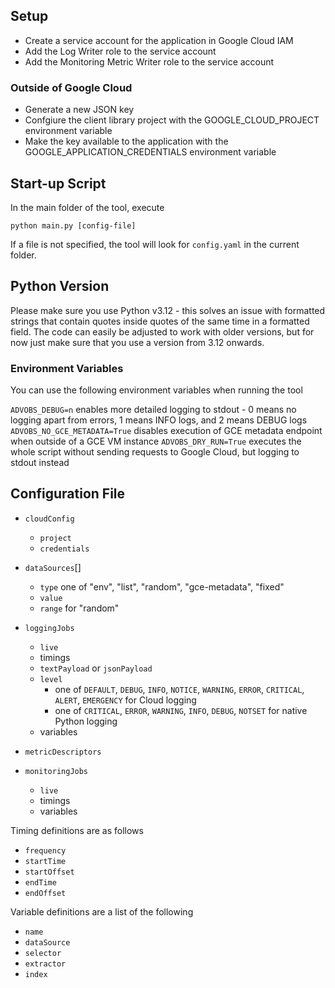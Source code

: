 ## Setup

- Create a service account for the application in Google Cloud IAM
- Add the Log Writer role to the service account
- Add the Monitoring Metric Writer role to the service account

### Outside of Google Cloud

- Generate a new JSON key
- Confgiure the client library project with the GOOGLE_CLOUD_PROJECT environment variable
- Make the key available to the application with the GOOGLE_APPLICATION_CREDENTIALS environment variable

## Start-up Script

In the main folder of the tool, execute

`python main.py [config-file]`

If a file is not specified, the tool will look for `config.yaml` in the current folder.

## Python Version

Please make sure you use Python v3.12 - this solves an issue with formatted strings that contain
quotes inside quotes of the same time in a formatted field. The code can easily be adjusted to work with 
older versions, but for now just make sure that you use a version from 3.12 onwards.

### Environment Variables

You can use the following environment variables when running the tool

`ADVOBS_DEBUG=n` enables more detailed logging to stdout - 0 means no logging apart from errors, 1 means INFO logs, and 2 means DEBUG logs
`ADVOBS_NO_GCE_METADATA=True` disables execution of GCE metadata endpoint when outside of a GCE VM instance
`ADVOBS_DRY_RUN=True` executes the whole script without sending requests to Google Cloud, but logging to stdout instead

## Configuration File

- `cloudConfig`
  - `project`
  - `credentials`

- `dataSources`[]
  - `type` one of "env", "list", "random", "gce-metadata", "fixed"
  - `value`
  - `range` for "random"

- `loggingJobs`
  - `live`
  - timings
  - `textPayload` or `jsonPayload`
  - `level`
    - one of `DEFAULT`, `DEBUG`, `INFO`, `NOTICE`, `WARNING`, `ERROR`, `CRITICAL`, `ALERT`, `EMERGENCY` 
      for Cloud logging
    - one of `CRITICAL`, `ERROR`, `WARNING`, `INFO`, `DEBUG`, `NOTSET` for native Python logging
  - variables

- `metricDescriptors`

- `monitoringJobs`
  - `live`
  - timings
  - variables

Timing definitions are as follows

- `frequency`
- `startTime`
- `startOffset`
- `endTime`
- `endOffset`

Variable definitions are a list of the following

- `name`
- `dataSource`
- `selector`
- `extractor`
- `index`

